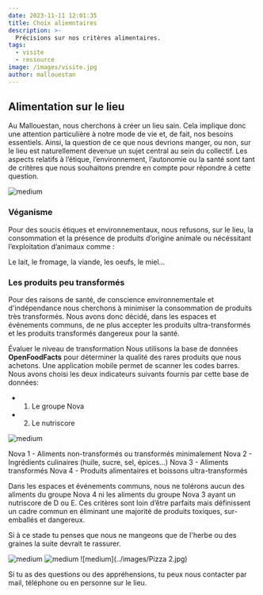 ```yaml
---
date: 2023-11-11 12:01:35
title: Choix aliemntaires
description: >-
  Précisions sur nos critères alimentaires. 
tags:
  - visite
  - ressource
image: /images/visite.jpg
author: mallouestan
---
```

## Alimentation sur le lieu
Au Mallouestan, nous cherchons à créer un lieu sain. Cela implique donc une attention particulière à notre mode de vie et, de fait, nos besoins essentiels. Ainsi, la question de ce que nous devrions manger, ou non, sur le lieu est naturellement devenue un sujet central au sein du collectif. Les aspects relatifs à l’étique, l’environnement, l’autonomie ou la santé sont tant de critères que nous souhaitons prendre en compte pour répondre à cette question.

![medium](../images/Tarte.jpg)

### Véganisme
Pour des soucis étiques et environnementaux, nous refusons, sur le lieu, la consommation et la présence de produits d’origine animale ou nécéssitant l’exploitation d’animaux comme :

Le lait, le fromage, la viande, les oeufs, le miel…


### Les produits peu transformés 
Pour des raisons de santé, de conscience environnementale et d'indépendance nous cherchons  à minimiser la consommation de produits très transformés. Nous avons donc décidé, dans les espaces et événements communs, de ne plus accepter les produits ultra-transformés et les produits transformés dangereux pour la santé. 


Évaluer le niveau de transformation
Nous utilisons la base de données **OpenFoodFacts** pour déterminer la qualité des rares produits que nous achetons. Une application mobile permet de scanner les codes barres. Nous avons choisi les deux indicateurs suivants fournis par cette base de données:

- 1. Le groupe Nova 

- 2. Le nutriscore

![medium](../images/NOVA.png)

Nova 1 - Aliments non-transformés ou transformés minimalement
Nova 2 - Ingrédients culinaires (huile, sucre, sel, épices…)
Nova 3 - Aliments transformés
Nova 4 - Produits alimentaires et boissons ultra-transformés

Dans les espaces et événements communs, nous ne tolérons aucun des aliments du groupe Nova 4 ni les aliments du groupe Nova 3 ayant un nutriscore de D ou E. 
Ces critères sont loin d’être parfaits mais définissent un cadre commun en éliminant une majorité de produits toxiques, sur-emballés et dangereux.

Si à ce stade tu penses que nous ne mangeons que de l'herbe ou des graines la suite devrait te rassurer.

![medium](../images/Burger.jpg) 
![medium](../images/paintomate.jpg) 
![medium](../images/Pizza 2.jpg)



Si tu as des questions ou des appréhensions, tu peux nous contacter par mail, téléphone ou en personne sur le lieu.
